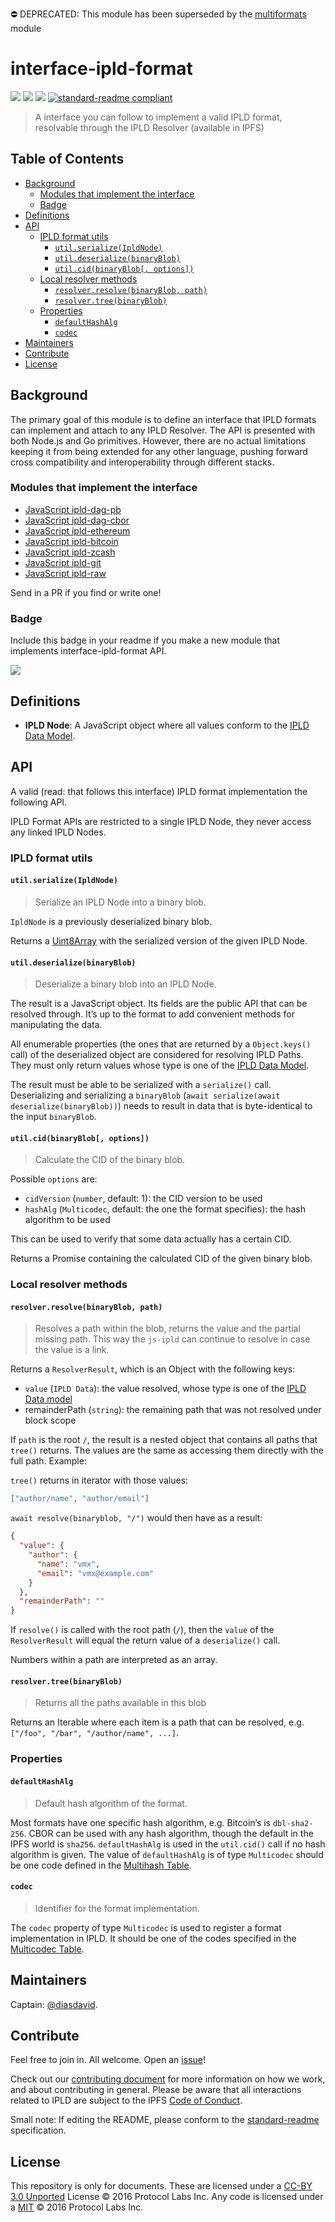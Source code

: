 ⛔️ DEPRECATED: This module has been superseded by the [multiformats](https://github.com/multiformats/js-multiformats) module <!-- omit in toc -->

# interface-ipld-format <!-- omit in toc -->

[![](https://img.shields.io/badge/made%20by-Protocol%20Labs-blue.svg?style=flat-square)](http://ipn.io)
[![](https://img.shields.io/badge/freenode-%23ipfs-blue.svg?style=flat-square)](http://webchat.freenode.net/?channels=%23ipfs)
[![](https://img.shields.io/badge/project-IPLD-blue.svg?style=flat-square)](http://github.com/ipld/ipld)
[![standard-readme compliant](https://img.shields.io/badge/standard--readme-OK-green.svg?style=flat-square)](https://github.com/RichardLitt/standard-readme)

> A interface you can follow to implement a valid IPLD format, resolvable through the IPLD Resolver (available in IPFS)

## Table of Contents <!-- omit in toc -->

- [Background](#background)
  - [Modules that implement the interface](#modules-that-implement-the-interface)
  - [Badge](#badge)
- [Definitions](#definitions)
- [API](#api)
  - [IPLD format utils](#ipld-format-utils)
    - [`util.serialize(IpldNode)`](#utilserializeipldnode)
    - [`util.deserialize(binaryBlob)`](#utildeserializebinaryblob)
    - [`util.cid(binaryBlob[, options])`](#utilcidbinaryblob-options)
  - [Local resolver methods](#local-resolver-methods)
    - [`resolver.resolve(binaryBlob, path)`](#resolverresolvebinaryblob-path)
    - [`resolver.tree(binaryBlob)`](#resolvertreebinaryblob)
  - [Properties](#properties)
    - [`defaultHashAlg`](#defaulthashalg)
    - [`codec`](#codec)
- [Maintainers](#maintainers)
- [Contribute](#contribute)
- [License](#license)

## Background

The primary goal of this module is to define an interface that IPLD formats can implement and attach to any IPLD Resolver. The API is presented with both Node.js and Go primitives. However, there are no actual limitations keeping it from being extended for any other language, pushing forward cross compatibility and interoperability through different stacks.

### Modules that implement the interface

- [JavaScript ipld-dag-pb](https://github.com/ipld/js-ipld-dag-pb)
- [JavaScript ipld-dag-cbor](https://github.com/ipld/js-ipld-dag-cbor)
- [JavaScript ipld-ethereum](https://github.com/ipld/js-ipld-ethereum)
- [JavaScript ipld-bitcoin](https://github.com/ipld/js-ipld-bitcoin)
- [JavaScript ipld-zcash](https://github.com/ipld/js-ipld-zcash)
- [JavaScript ipld-git](https://github.com/ipld/js-ipld-git)
- [JavaScript ipld-raw](https://github.com/ipld/js-ipld-raw)

Send in a PR if you find or write one!

### Badge

Include this badge in your readme if you make a new module that implements interface-ipld-format API.

![](/img/badge.png)

## Definitions

- **IPLD Node**: A JavaScript object where all values conform to the [IPLD Data Model](https://github.com/ipld/specs/blob/master/IPLD-Data-Model-v1.md).

## API

A valid (read: that follows this interface) IPLD format implementation the following API.

IPLD Format APIs are restricted to a single IPLD Node, they never access any linked IPLD Nodes.

### IPLD format utils

#### `util.serialize(IpldNode)`

> Serialize an IPLD Node into a binary blob.

`IpldNode` is a previously deserialized binary blob.

Returns a [Uint8Array] with the serialized version of the given IPLD Node.

#### `util.deserialize(binaryBlob)`

> Deserialize a binary blob into an IPLD Node.

The result is a JavaScript object. Its fields are the public API that can be resolved through. It’s up to the format to add convenient methods for manipulating the data.

All enumerable properties (the ones that are returned by a `Object.keys()` call) of the deserialized object are considered for resolving IPLD Paths. They must only return values whose type is one of the [IPLD Data Model](https://github.com/ipld/specs/blob/master/IPLD-Data-Model-v1.md).

The result must be able to be serialized with a `serialize()` call. Deserializing and serializing a `binaryBlob` (`await serialize(await deserialize(binaryBlob))`) needs to result in data that is byte-identical to the input `binaryBlob`.

#### `util.cid(binaryBlob[, options])`

> Calculate the CID of the binary blob.

Possible `options` are:
  - `cidVersion` (`number`, default: 1): the CID version to be used
  - `hashAlg` (`Multicodec`, default: the one the format specifies): the hash algorithm to be used

This can be used to verify that some data actually has a certain CID.

Returns a Promise containing the calculated CID of the given binary blob.

### Local resolver methods

#### `resolver.resolve(binaryBlob, path)`

> Resolves a path within the blob, returns the value and the partial missing path. This way the `js-ipld` can continue to resolve in case the value is a link.

Returns a `ResolverResult`, which is an Object with the following keys:

  - `value` (`IPLD Data`): the value resolved, whose type is one of the [IPLD Data model](https://github.com/ipld/specs/blob/master/IPLD-Data-Model-v1.md)
  - remainderPath (`string`): the remaining path that was not resolved under block scope

If `path` is the root `/`, the result is a nested object that contains all paths that `tree()` returns. The values are the same as accessing them directly with the full path. Example:

`tree()` returns in iterator with those values:

```JSON
["author/name", "author/email"]
```

`await resolve(binaryblob, "/")` would then have as a result:

```JSON
{
  "value": {
    "author": {
      "name": "vmx",
      "email": "vmx@example.com"
    }
  },
  "remainderPath": ""
}
```

If `resolve()` is called with the root path (`/`), then the `value` of the `ResolverResult` will equal the return value of a `deserialize()` call.

Numbers within a path are interpreted as an array.

#### `resolver.tree(binaryBlob)`

> Returns all the paths available in this blob

Returns an Iterable where each item is a path that can be resolved, e.g. `["/foo", "/bar", "/author/name", ...]`.

### Properties

#### `defaultHashAlg`

> Default hash algorithm of the format.

Most formats have one specific hash algorithm, e.g. Bitcoin’s is `dbl-sha2-256`. CBOR can be used with any hash algorithm, though the default in the IPFS world is `sha256`. `defaultHashAlg` is used in the `util.cid()` call if no hash algorithm is given. The value of `defaultHashAlg` is of type `Multicodec` should be one code defined in the [Multihash Table](https://github.com/multiformats/multihash#table-for-multihash).

#### `codec`

> Identifier for the format implementation.

The `codec` property of type `Multicodec` is used to register a format implementation in IPLD. It should be one of the codes specified in the [Multicodec Table](https://github.com/multiformats/multicodec#multicodec-table).


## Maintainers

Captain: [@diasdavid](https://github.com/diasdavid).

## Contribute

Feel free to join in. All welcome. Open an [issue](https://github.com/ipld/interface-ipld-format/issues)!

Check out our [contributing document](https://github.com/ipld/ipld/blob/master/contributing.md) for more information on how we work, and about contributing in general. Please be aware that all interactions related to IPLD are subject to the IPFS [Code of Conduct](https://github.com/ipfs/community/blob/master/code-of-conduct.md).

Small note: If editing the README, please conform to the [standard-readme](https://github.com/RichardLitt/standard-readme) specification.

## License

This repository is only for documents. These are licensed under a [CC-BY 3.0 Unported](LICENSE) License © 2016 Protocol Labs Inc. Any code is licensed under a [MIT](MIT-LICENSE) © 2016 Protocol Labs Inc.

[UnixFS]: https://github.com/ipfs/specs/tree/master/unixfs
[Uint8Array]: https://developer.mozilla.org/en-US/docs/Web/JavaScript/Reference/Global_Objects/Uint8Array
